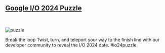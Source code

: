 ## [Google I/O 2024 Puzzle](https://io.google/2024/puzzle/)

<br>

![puzzle](google-it-support.png)

Break
the loop
Twist, turn, and teleport your way to the finish line with our developer community to reveal the I/O 2024 date. #io24puzzle